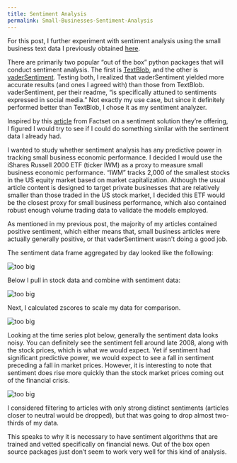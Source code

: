 ```yaml
---
title: Sentiment Analysis
permalink: Small-Businesses-Sentiment-Analysis
---
```


For this post, I further experiment with sentiment analysis using the small business text data I previously obtained [here](https://ssonkiya.github.io/Small-Businesses-Make-it-Big).

There are primarily two popular “out of the box” python packages that will conduct sentiment analysis. The first is [TextBlob](https://textblob.readthedocs.io/en/dev/quickstart.html), and the other is [vaderSentiment](https://github.com/cjhutto/vaderSentiment). Testing both, I realized that vaderSentiment yielded more accurate results (and ones I agreed with) than those from TextBlob. vaderSentiment, per their readme, “is specifically attuned to sentiments expressed in social media.” Not exactly my use case, but since it definitely performed better than TextBlob, I chose it as my sentiment analyzer.


Inspired by this [article](https://insight.factset.com/resources/at-a-glance-alexandria-text-analytics-economic-index-datafeed) from Factset on a sentiment solution they’re offering, I figured I would try to see if I could do something similar with the sentiment data I already had. 

I wanted to study whether sentiment analysis has any predictive power in tracking small business economic performance. I decided I would use the iShares Russell 2000 ETF (ticker IWM) as a proxy to measure small business economic performance. “IWM” tracks 2,000 of the smallest stocks in the US equity market based on market capitalization. Although the usual article content is designed to target private businesses that are relatively smaller than those traded in the US stock market, I decided this ETF would be the closest proxy for small business performance, which also contained robust enough volume trading data to validate the models employed. 

As mentioned in my previous post, the majority of my articles contained positive sentiment, which either means that, small business articles were actually generally positive, or that vaderSentiment wasn't doing a good job.

The sentiment data frame aggregated by day looked like the following:

![too big](/NLP_sentiment_analysis/code0.png)

Below I pull in stock data and combine with sentiment data:

![too big](/NLP_sentiment_analysis/code1.png)


Next, I calculated zscores to scale my data for comparison.

![too big](/NLP_sentiment_analysis/code2.png)


Looking at the time series plot below, generally the sentiment data looks noisy. You can definitely see the sentiment fell around late 2008, along with the stock prices, which is what we would expect. Yet if sentiment had significant predictive power, we would expect to see a fall in sentiment preceding a fall in market prices. However, it is interesting to note that sentiment does rise more quickly than the stock market prices coming out of the financial crisis.


![too big](/NLP_sentiment_analysis/graph.png)


I considered filtering to articles with only strong distinct sentiments (articles closer to neutral would be dropped), but that was going to drop almost two-thirds of my data.

This speaks to why it is necessary to have sentiment algorithms that are trained and vetted specifically on financial news. Out of the box open source packages just don’t seem to work very well for this kind of analysis. 


